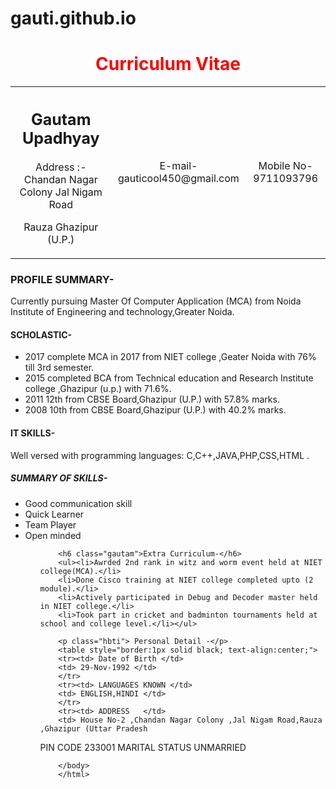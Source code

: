 # gauti.github.io
<html>
<head>
<title> CV </title>
<link rel="stylesheet" href="file1.css">
</head>
<body>
<h1 style="text-align:center; color:red;"> Curriculum Vitae</h1>
<table style="text-align:center; width:100%;">
<tr> 
<td > <h2 class="gautam" style="font-size:25px"> Gautam Upadhyay </h2>
<p> Address :-Chandan Nagar Colony Jal Nigam Road</p>
<p>Rauza Ghazipur (U.P.)</p>
</td> 
<td > E-mail-gauticool450@gmail.com </td>
<td > Mobile No- 9711093796
</tr>
</table>
<h3 class="gautam"> PROFILE  SUMMARY-</h3>
<p>Currently pursuing Master Of  Computer Application  (MCA) from Noida Institute of  Engineering and technology,Greater Noida.</p>
<h4 class="gautam"> SCHOLASTIC-</h4>
<ul>
<li>2017 complete MCA in 2017 from NIET college ,Geater Noida with 76% till 3rd semester.</li>
<li> 2015 completed BCA from Technical education and Research Institute college ,Ghazipur (u.p.) with 71.6%.</li>
<li> 2011  12th from CBSE Board,Ghazipur (U.P.) with 57.8% marks. </li>
<li>2008  10th from CBSE Board,Ghazipur (U.P.) with 40.2% marks. </li></ul>

<h4 class="gautam">IT SKILLS-</h4>
<p>Well versed with programming languages:
C,C++,JAVA,PHP,CSS,HTML .
</p>


<h5 class="gautam"> SUMMARY OF SKILLS-</h5>
<ul><li>Good communication skill </li>
        <li>Quick Learner   </li>
		<li>Team Player </li>
		<li>Open minded </li>
		<ul>
		
		<h6 class="gautam">Extra Curriculum-</h6>
		<ul><li>Awrded 2nd rank in witz and worm event held at NIET college(MCA).</li>
		<li>Done Cisco training at NIET college completed upto (2 module).</li>
		<li>Actively participated in Debug and Decoder master held in NIET college.</li>
		<li>Took part in cricket and badminton tournaments held at school and college level.</li></ul>
		
		<p class="hbti"> Personal Detail -</p>
		<table style="border:1px solid black; text-align:center;">
		<tr><td> Date of Birth </td>
		<td> 29-Nov-1992 </td>
		</tr>
		<tr><td> LANGUAGES KNOWN </td>
		<td> ENGLISH,HINDI </td>
		</tr>
		<tr><td> ADDRESS   </td>
		<td> House No-2 ,Chandan Nagar Colony ,Jal Nigam Road,Rauza ,Ghazipur (Uttar Pradesh
 </td>
		</tr>
		<tr><td> PIN CODE </td>
		<td> 233001 </td>
		</tr>
		<tr><td> MARITAL STATUS</td>
		<td>  UNMARRIED</td>
		</tr>
		
		</body>
		</html>
		
